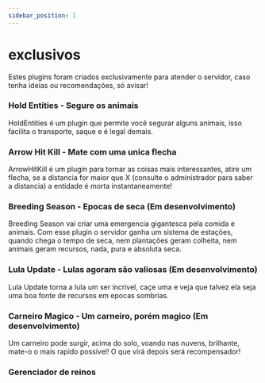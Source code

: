 ```yaml
---
sidebar_position: 1
---
```


# exclusivos

Estes plugins foram criados exclusivamente para atender o servidor, caso tenha ideias ou
recomendações, só avisar!

### Hold Entities - Segure os animais

HoldEntities é um plugin que permite você segurar alguns animais, isso facilita o transporte,
saque e é legal demais.

### Arrow Hit Kill - Mate com uma unica flecha

ArrowHitKill é um plugin para tornar as coisas mais interessantes, atire um flecha, se a distancia
for maior que X (consulte o administrador para saber a distancia) a entidade é morta instantaneamente!

### Breeding Season - Epocas de seca (Em desenvolvimento)

Breeding Season vai criar uma emergencia gigantesca pela comida e animais. Com esse plugin o servidor
ganha um sistema de estações, quando chega o tempo de seca, nem plantações geram colheita, nem animais
geram recursos, nada, pura e absoluta seca.

### Lula Update - Lulas agoram são valiosas (Em desenvolvimento)

Lula Update torna a lula um ser incrivel, caçe uma e veja que talvez ela seja uma boa fonte de recursos
em epocas sombrias.

### Carneiro Magico - Um carneiro, porém magico (Em desenvolvimento)

Um carneiro pode surgir, acima do solo, voando nas nuvens, brilhante, mate-o o mais rapido possível!
O que virá depois será recompensador!

### Gerenciador de reinos